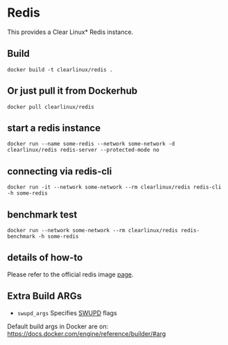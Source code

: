 Redis
==========
This provides a Clear Linux* Redis instance.

Build
-----
```
docker build -t clearlinux/redis .
```

Or just pull it from Dockerhub
---------------------------
```
docker pull clearlinux/redis
```

start a redis instance
-----------------------
```
docker run --name some-redis --network some-network -d clearlinux/redis redis-server --protected-mode no
```

connecting via redis-cli
---------------------
```
docker run -it --network some-network --rm clearlinux/redis redis-cli -h some-redis
```

benchmark test
---------------------
```
docker run --network some-network --rm clearlinux/redis redis-benchmark -h some-redis
```

details of how-to
---------------------
Please refer to the official redis image [page](https://hub.docker.com/_/redis).

Extra Build ARGs
----------------
- ``swupd_args`` Specifies [SWUPD](https://github.com/clearlinux/swupd-client/blob/master/docs/swupd.1.rst#options) flags

Default build args in Docker are on: https://docs.docker.com/engine/reference/builder/#arg
